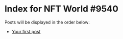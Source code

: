 # Index for NFT World #9540
Posts will be displayed in the order below:

- [Your first post](./001-first.md)

